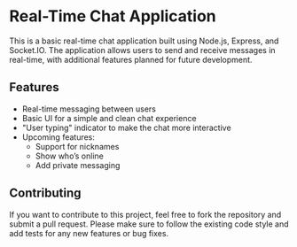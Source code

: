 # Real-Time Chat Application

This is a basic real-time chat application built using Node.js, Express, and Socket.IO. The application allows users to send and receive messages in real-time, with additional features planned for future development.

## Features

- Real-time messaging between users
- Basic UI for a simple and clean chat experience
- "User typing" indicator to make the chat more interactive
- Upcoming features:
  - Support for nicknames
  - Show who’s online
  - Add private messaging


## Contributing
If you want to contribute to this project, feel free to fork the repository and submit a pull request. Please make sure to follow the existing code style and add tests for any new features or bug fixes.

